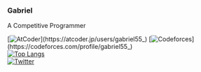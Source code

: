 ### Gabriel
A Competitive Programmer <br>

[![AtCoder](https://img.shields.io/endpoint?url=https%3A%2F%2Fatcoder-badges.now.sh%2Fapi%2Fatcoder%2Fjson%2Fgabriel55_)](https://atcoder.jp/users/gabriel55_)
[![Codeforces](https://img.shields.io/endpoint?url=https%3A%2F%2Fatcoder-badges.now.sh%2Fapi%2Fcodeforces%2Fjson%2Fgabriel55_)](https://codeforces.com/profile/gabriel55_) <br>
[![Top Langs](https://github-readme-stats.vercel.app/api/top-langs/?username=gabriel-55&langs_count=8)](https://github.com/gabriel-55?tab=repositories) <br>
[![Twitter](https://img.shields.io/twitter/follow/gabriel55_?style=social)](https://twitter.com/gabriel55_)

